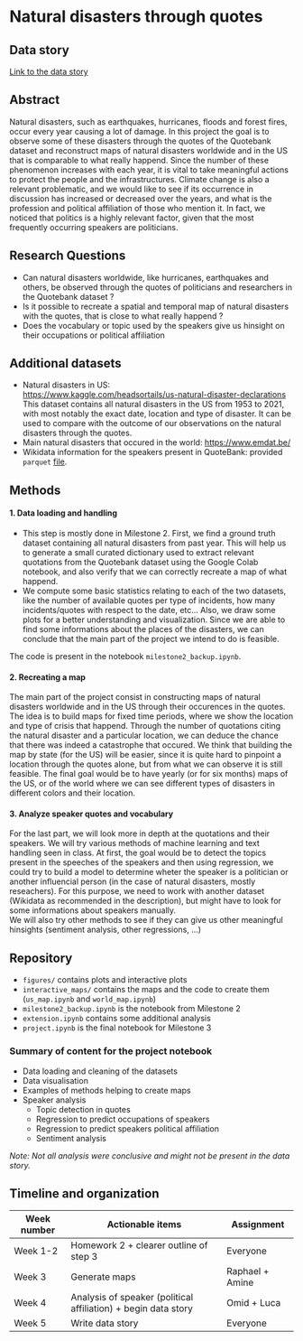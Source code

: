 # Natural disasters through quotes

## Data story
[Link to the data story](https://omidou.github.io/Natural-disasters-through-quotes/)

## Abstract
Natural disasters, such as earthquakes, hurricanes, floods and forest fires,
occur every year causing a lot of damage. In this project the goal is to observe
some of these disasters through the quotes of the Quotebank dataset and
reconstruct maps of natural disasters worldwide and in the US that is comparable to what
really happend. Since the number of these phenomenon increases with each year,
it is vital to take meaningful actions to protect the people and the
infrastructures. Climate change is also a relevant problematic, and we would like
to see if its occurrence in discussion has increased or decreased over the
years, and what is the profession and political affiliation of those who mention it. In fact,
we noticed that politics is a highly relevant factor, given that the most
frequently occurring speakers are politicians.

## Research Questions
- Can natural disasters worldwide, like hurricanes, earthquakes and others, be observed through the quotes of politicians and researchers in the Quotebank dataset ?
- Is it possible to recreate a spatial and temporal map of natural disasters with the quotes, that is close to what really happend ?
- Does the vocabulary or topic used by the speakers give us hinsight on their occupations or political affiliation

## Additional datasets
- Natural disasters in US: </br >
https://www.kaggle.com/headsortails/us-natural-disaster-declarations </br >
This dataset contains all natural disasters in the US from 1953 to 2021, with most notably the exact date, location and type of disaster. It can be used to compare with the outcome of our observations on the natural disasters through the quotes. </br >
- Main natural disasters that occured in the world: https://www.emdat.be/ </br >
- Wikidata information for the speakers present in QuoteBank: provided ```parquet``` [file](https://drive.google.com/drive/folders/1VAFHacZFh0oxSxilgNByb1nlNsqznUf0).

## Methods
#### 1. Data loading and handling
* This step is mostly done in Milestone 2. First, we find a ground truth dataset
containing all natural disasters from past year. This will help us to generate a
small curated dictionary used to extract relevant quotations from the Quotebank
dataset using the Google Colab notebook, and also verify that we can correctly
recreate a map of what happend. 
* We compute some basic statistics relating to each of the two datasets, like
the number of available quotes per type of incidents, how many
incidents/quotes with respect to the date, etc... Also, we draw some plots for a
better understanding and visualization. Since we are able to find some
informations about the places of the disasters, we can conclude that the main
part of the project we intend to do is feasible.

The code is present in the notebook `milestone2_backup.ipynb`.

#### 2. Recreating a map
The main part of the project consist in constructing maps of natural
disasters worldwide and in the US through their occurences in the quotes. The idea is to
build maps for fixed time periods, where we show the location and type of crisis
that happend. Through the number of quotations citing the natural disaster and a
particular location, we can deduce the chance that there was indeed a
catastrophe that occured. We think that building the map by state (for the US) will be
easier, since it is quite hard to pinpoint a location through the quotes alone,
but from what we can observe it is still feasible. The final goal would be to
have yearly (or for six months) maps of the US, or of the world where
we can see different types of disasters in different colors and their location.

#### 3. Analyze speaker quotes and vocabulary
For the last part, we will look more in depth at the quotations and their speakers. We will try various methods of machine learning and text handling seen in class. At first, the goal would be to detect the topics present in the speeches of the speakers and then using regression, we could try to build a model to determine wheter the speaker is a politician or another influencial person (in the case of natural disasters, mostly reseachers). For this purpose, we need to work with another dataset (Wikidata as recommended in the description), but might have to look for some informations about speakers manually. </br>
We will also try other methods to see if they can give us other meaningful hinsights (sentiment analysis, other regressions, ...)

## Repository
- ```figures/``` contains plots and interactive plots
- ```interactive_maps/``` contains the maps and the code to create them (```us_map.ipynb``` and ```world_map.ipynb```)
- ```milestone2_backup.ipynb``` is the notebook from Milestone 2
- ```extension.ipynb``` contains some additional analysis
- ```project.ipynb``` is the final notebook for Milestone 3

### Summary of content for the project notebook
- Data loading and cleaning of the datasets
- Data visualisation
- Examples of methods helping to create maps
- Speaker analysis
  - Topic detection in quotes
  - Regression to predict occupations of speakers
  - Regression to predict speakers political affiliation
  - Sentiment analysis

_Note: Not all analysis were conclusive and might not be present in the data story._

## Timeline and organization
| Week number | Actionable items                                               | Assignment      |
|-------------|----------------------------------------------------------------|-----------------|
| Week 1-2    | Homework 2 + clearer outline of step 3                         | Everyone        |
| Week 3      | Generate maps                                                  | Raphael + Amine |
| Week 4      | Analysis of speaker (political affiliation) + begin data story | Omid + Luca     |
| Week 5      | Write data story                                               | Everyone        |
